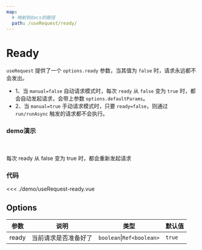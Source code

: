 ```yaml
---
map:
  # 映射到docs的路径
  path: /useRequest/ready/
---
```


# Ready

`useRequest` 提供了一个 `options.ready` 参数，当其值为 `false` 时，请求永远都不会发出。

- 1、当 `manual=false` 自动请求模式时，每次 `ready` 从 `false` 变为 `true` 时，都会自动发起请求，会带上参数 `options.defaultParams`。
- 2、当 `manual=true` 手动请求模式时，只要 `ready=false`，则通过 `run/runAsync` 触发的请求都不会执行。

### demo演示
<br/>
<useRequestReady/>
<br/>
每次 ready 从 false 变为 true 时，都会重新发起请求

### 代码

<<< ./demo/useRequest-ready.vue



## Options

| 参数  | 说明                 | 类型                      | 默认值 |
| ----- | -------------------- | ------------------------- | ------ |
| ready | 当前请求是否准备好了 | `boolean`\|`Ref<boolean>` | `true` |


<script setup>
import useRequestReady from './demo/useRequest-ready.vue'
</script>